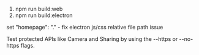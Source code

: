 1. npm run build:web
2. npm run build:electron

set "homepage": "." - fix electron js/css relative file path issue

Test protected APIs like Camera and Sharing by using the --https or --no-https flags.